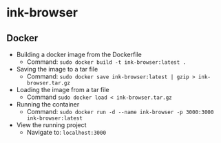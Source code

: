 # ink-browser

## Docker

- Building a docker image from the Dockerfile
    - Command: `sudo docker build -t ink-browser:latest .`
- Saving the image to a tar file
    - Command: `sudo docker save ink-browser:latest | gzip > ink-browser.tar.gz`
- Loading the image from a tar file
    - Command `sudo docker load < ink-browser.tar.gz`
- Running the container
    - Command: `sudo docker run -d --name ink-browser -p 3000:3000 ink-browser:latest`
- View the running project
    - Navigate to: `localhost:3000`
